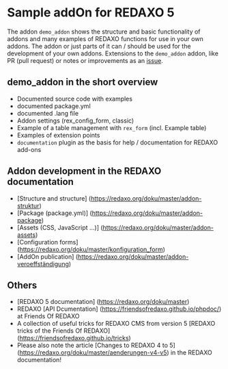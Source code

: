 # Sample addOn for REDAXO 5

The addon `demo_addon` shows the structure and basic functionality of addons and many examples of REDAXO functions for use in your own addons. The addon or just parts of it can / should be used for the development of your own addons.
Extensions to the `demo_addon` addon, like PR (pull request) or notes or improvements as an [issue](https://github.com/FriendsOfREDAXO/demo_addon/issues).

## demo_addon in the short overview

* Documented source code with examples
* documented package.yml
* documented .lang file
* Addon settings (rex_config_form, classic)
* Example of a table management with `rex_form` (incl. Example table)
* Examples of extension points
* `documentation` plugin as the basis for help / documentation for REDAXO add-ons

## Addon development in the REDAXO documentation

* [Structure and structure] (https://redaxo.org/doku/master/addon-struktur)
* [Package (package.yml)] (https://redaxo.org/doku/master/addon-package)
* [Assets (CSS, JavaScript ...)] (https://redaxo.org/doku/master/addon-assets)
* [Configuration forms] (https://redaxo.org/doku/master/konfiguration_form)
* [AddOn publication] (https://redaxo.org/doku/master/addon-veroeffständigung)

## Others

* [REDAXO 5 documentation] (https://redaxo.org/doku/master)
* REDAXO [API Dcumentation] (https://friendsofredaxo.github.io/phpdoc/) at Friends Of REDAXO
* A collection of useful tricks for REDAXO CMS from version 5 [REDAXO tricks of the Friends Of REDAXO] (https://friendsofredaxo.github.io/tricks)
* Please also note the article [Changes to REDAXO 4 to 5] (https://redaxo.org/doku/master/aenderungen-v4-v5) in the REDAXO documentation!
